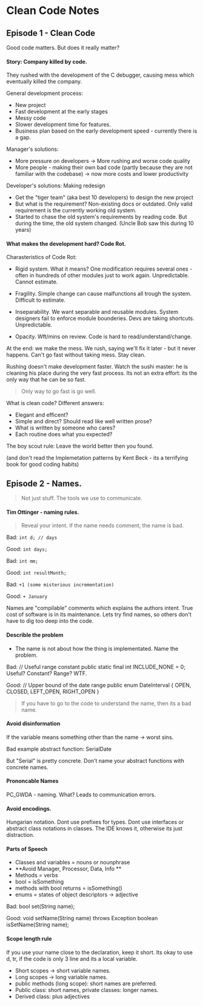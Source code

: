 # Clean Code Notes

## Episode 1 - Clean Code

Good code matters. But does it really matter?

#### Story: Company killed by code.
They rushed with the development of the C debugger, causing mess which eventually killed the company.

General development process: 

* New project
* Fast development at the early stages
* Messy code
* Slower development time for features. 
* Business plan based on the early development speed - currently there is a gap.

Manager's solutions: 

* More pressure on developers -> More rushing and worse code quality
* More people - making their own bad code (partly because they are not familiar with the codebase) -> now more costs and lower productivity

Developer's solutions: Making redesign

* Get the "tiger team" (aka best 10 developers) to design the new project
* But what is the requirement? Non-existing docs or outdated. Only valid requirement is the currently working old system.
* Started to chase the old system's requirements by reading code. But during the time, the old system changed.
(Uncle Bob saw this during 10 years)

#### What makes the development hard? Code Rot.
Charasteristics of Code Rot:

* Rigid system. What it means? One modification requires several ones - often in hundreds of other modules just to work again. Unpredictable. Cannot estimate.

* Fragility. Simple change can cause malfunctions all trough the system. Difficult to estimate.

* Inseparability. We want separable and reusable modules. System designers fail to enforce module bounderies. Devs are taking shortcuts. Unpredictable.

* Opacity.
Wft/mins on review. Code is hard to read/understand/change.

At the end: we make the mess. We rush, saying we'll fix it later - but it never happens. Can't go fast without taking mess. 
Stay clean.

Rushing doesn't make development faster.
Watch the sushi master: he is cleaning his place during the very fast process. Its not an extra effort: its the only way that he can be so fast.
> Only way to go fast is go well.

What is clean code? Different answers: 

* Elegant and efficent?
* Simple and direct? Should read like well written prose?
* What is written by someone who cares?
* Each routine does what you expected?

The boy scout rule: Leave the world better then you found.

(and don't read the Implemetation patterns by Kent Beck - its a  terrifying book for good coding habits)

## Episode 2 - Names. 

> Not just stuff. The tools we use to communicate.

#### Tim Ottinger - naming rules.

> Reveal your intent. If the name needs comment, the name is bad.

Bad: `int d; // days`

Good: `int days;`

Bad: `int mm;`

Good: `int resultMonth;`

Bad: `+1 (some misterious incrementation)`

Good: `+ January`

Names are "compilable" comments which explains the authors intent.
True cost of software is in its maintenance. Lets try find names, so others don't have to dig too deep into the code.

#### Describle the problem

* The name is not about how the thing is implementated. Name the problem.

Bad: 
// Useful range constant
public static final int INCLUDE_NONE = 0;
Useful? Constant? Range? WTF.

Good:
// Upper bound of the date range
public enum DateInterval {
OPEN, CLOSED, LEFT_OPEN, RIGHT_OPEN
}

> If you have to go to the code to understand the name, then its a bad name.

#### Avoid disinformation
If the variable means something other than the name -> worst sins.

Bad example
abstract function: SerialDate

But "Serial" is pretty concrete. Don't name your abstract functions with concrete names.

#### Prononcable Names
PC_GWDA - naming. What? Leads to communication errors.
 
#### Avoid encodings.
Hungarian notation. Dont use prefixes for types.
Dont use interfaces or abstract class notations in classes. The IDE knows it, otherwise its just distraction.

#### Parts of Speech

* Classes and variables = nouns or nounphrase
* **Avoid Manager, Processor, Data, Info **
* Methods = verbs
* bool = isSomething
* methods with bool returns = isSomething()
* enums = states of object descriptors -> adjective
 
Bad: bool set(String name);

Good: 
void setName(String name) throws Exception
boolean isSetName(String name);

#### Scope length rule
If you use your name close to the declaration, keep it short. 
Its okay to use d, tr, if the code is only 3 line and its a local variable.

* Short scopes -> short variable names.
* Long scopes -> long variable names.
* public methods (long scope): short names are preferred.
* Public class: short names, private classes: longer names.
* Derived class: plus adjectives
